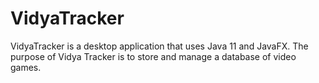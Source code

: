 # VidyaTracker
VidyaTracker is a desktop application that uses Java 11 and JavaFX. The purpose of Vidya Tracker is to store and manage a database of video games.


